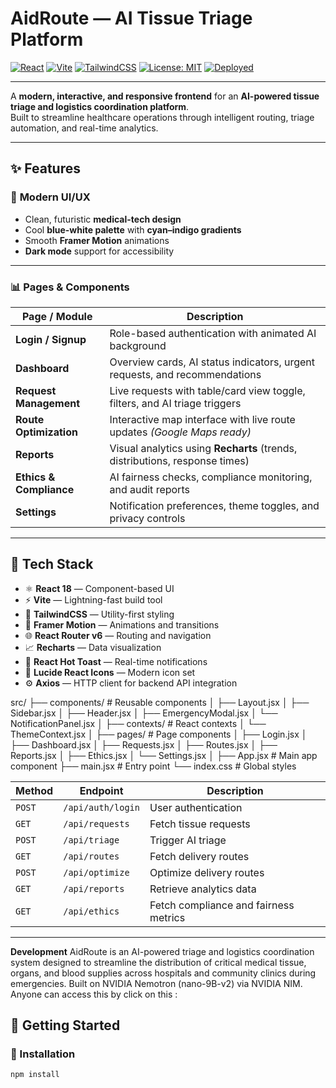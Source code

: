 #  AidRoute — AI Tissue Triage Platform  

[![React](https://img.shields.io/badge/React-18-blue?logo=react)](https://react.dev/)
[![Vite](https://img.shields.io/badge/Vite-Build-FCC72C?logo=vite)](https://vitejs.dev/)
[![TailwindCSS](https://img.shields.io/badge/TailwindCSS-Design-38BDF8?logo=tailwindcss)](https://tailwindcss.com/)
[![License: MIT](https://img.shields.io/badge/License-MIT-green.svg)](LICENSE)
[![Deployed](https://img.shields.io/badge/Live_Demo-Available-success)](https://aidroute12git-70156665-389aa.web.app/)

---

A **modern, interactive, and responsive frontend** for an **AI-powered tissue triage and logistics coordination platform**.  
Built to streamline healthcare operations through intelligent routing, triage automation, and real-time analytics.

---

## ✨ Features  

### 🎨 **Modern UI/UX**  
- Clean, futuristic **medical-tech design**  
- Cool **blue-white palette** with **cyan–indigo gradients**  
- Smooth **Framer Motion** animations  
- **Dark mode** support for accessibility  

---

### 📊 **Pages & Components**  

| Page / Module | Description |
|----------------|--------------|
| **Login / Signup** | Role-based authentication with animated AI background |
| **Dashboard** | Overview cards, AI status indicators, urgent requests, and recommendations |
| **Request Management** | Live requests with table/card view toggle, filters, and AI triage triggers |
| **Route Optimization** | Interactive map interface with live route updates *(Google Maps ready)* |
| **Reports** | Visual analytics using **Recharts** (trends, distributions, response times) |
| **Ethics & Compliance** | AI fairness checks, compliance monitoring, and audit reports |
| **Settings** | Notification preferences, theme toggles, and privacy controls |

---

## 🔧 Tech Stack  

- ⚛️ **React 18** — Component-based UI  
- ⚡ **Vite** — Lightning-fast build tool  
- 🎨 **TailwindCSS** — Utility-first styling  
- 💫 **Framer Motion** — Animations and transitions  
- 🌐 **React Router v6** — Routing and navigation  
- 📈 **Recharts** — Data visualization  
- 🔔 **React Hot Toast** — Real-time notifications  
- 🧭 **Lucide React Icons** — Modern icon set  
- ⚙️ **Axios** — HTTP client for backend API integration  


src/
├── components/          # Reusable components
│   ├── Layout.jsx
│   ├── Sidebar.jsx
│   ├── Header.jsx
│   ├── EmergencyModal.jsx
│   └── NotificationPanel.jsx
│
├── contexts/            # React contexts
│   └── ThemeContext.jsx
│
├── pages/               # Page components
│   ├── Login.jsx
│   ├── Dashboard.jsx
│   ├── Requests.jsx
│   ├── Routes.jsx
│   ├── Reports.jsx
│   ├── Ethics.jsx
│   └── Settings.jsx
│
├── App.jsx              # Main app component
├── main.jsx             # Entry point
└── index.css            # Global styles


 | Method | Endpoint          | Description                           |
| ------ | ----------------- | ------------------------------------- |
| `POST` | `/api/auth/login` | User authentication                   |
| `GET`  | `/api/requests`   | Fetch tissue requests                 |
| `POST` | `/api/triage`     | Trigger AI triage                     |
| `GET`  | `/api/routes`     | Fetch delivery routes                 |
| `POST` | `/api/optimize`   | Optimize delivery routes              |
| `GET`  | `/api/reports`    | Retrieve analytics data               |
| `GET`  | `/api/ethics`     | Fetch compliance and fairness metrics |

---
**Development**
AidRoute is an AI-powered triage and logistics coordination system designed to streamline the distribution of critical medical tissue, organs, and blood supplies across hospitals and community clinics during emergencies. Built on NVIDIA Nemotron (nano-9B-v2) via NVIDIA NIM. Anyone can access this by click on this :



## 🚀 Getting Started  

### 🧩 Installation  
```bash
npm install

